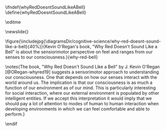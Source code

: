 \ifndef{whyRedDoesntSoundLikeABell}
\define{whyRedDoesntSoundLikeABell}

\editme

\newslide{}

\figure{\includejpg{\diagramsDir/cognitive-science/why-red-doesnt-sound-like-a-bell}{40%}}{Kevin O'Regan's book, "Why Red Doesn't Sound Like a Bell" is about the sensiorimotor perspective on feel and ranges from our senses to our consciousness.}{why-red-bell}

\notes{The book, "Why Red Doesn't Sound Like a Bell" by J. Kevin O'Regan [@ORegan-whyred19] suggests a sensorimotor approach to understanding our consciousness. One that depends on how our senses interact with the world around us. The implication is that our consciousness is as much a function of our environment as of our mind. This is particularly interesting for social interaction, where our external environment is populated by other intelligent entities. If we accept this interpretation it would imply that we should pay a lot of attention to modes of human to human interaction when developing environments in which we can feel comfortable and able to perform.}

\endif
